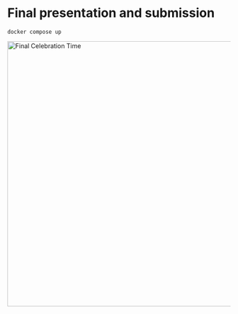 # Final presentation and submission

```
docker compose up
```

<img src="https://i0.wp.com/stjosephshighfield.org/wp-content/uploads/2020/04/celebration-time.jpg?resize=800%2C547&ssl=1" alt="Final Celebration Time" width="600"/>
